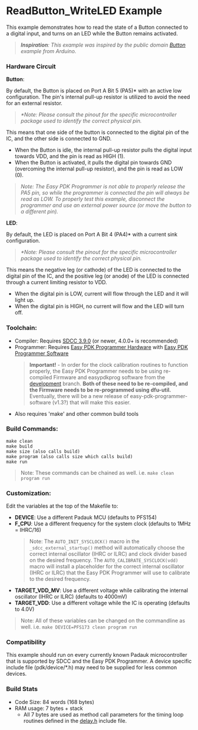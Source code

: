 # ReadButton_WriteLED Example

This example demonstrates how to read the state of a Button connected to a digital input, and turns on an LED while the Button remains activated.

> _**Inspiration**: This example was inspired by the public domain [Button](https://www.arduino.cc/en/Tutorial/Button) example from Arduino._

### Hardware Circuit

**Button**:

By default, the Button is placed on Port A Bit 5 (PA5)* with an active low configuration.  The pin's internal pull-up resistor is utilized to avoid the need for an external resistor.
>_*Note: Please consult the pinout for the specific microcontroller package used to identify the correct physical pin._

This means that one side of the button is connected to the digital pin of the IC, and the other side is connected to GND.
- When the Button is idle, the internal pull-up resistor pulls the digital input towards VDD, and the pin is read as HIGH (1).
- When the Button is activated, it pulls the digital pin towards GND (overcoming the internal pull-up resistor), and the pin is read as LOW (0).

> _Note: The Easy PDK Programmer is not able to properly release the PA5 pin, so while the programmer is connected the pin will always be read as LOW.
To properly test this example, disconnect the programmer and use an external power source (or move the button to a different pin)._

**LED**:

By default, the LED is placed on Port A Bit 4 (PA4)* with a current sink configuration.
>_*Note: Please consult the pinout for the specific microcontroller package used to identify the correct physical pin._

This means the negative leg (or cathode) of the LED is connected to the digital pin of the IC, and the positive leg (or anode) of the LED is connected through a current limiting resistor to VDD.
- When the digital pin is LOW, current will flow through the LED and it will light up.
- When the digital pin is HIGH, no current will flow and the LED will turn off.

### Toolchain:
- Compiler: Requires [SDCC 3.9.0](http://sdcc.sourceforge.net/) (or newer, 4.0.0+ is recommended)
- Programmer: Requires [Easy PDK Programmer Hardware](https://github.com/free-pdk/easy-pdk-programmer-hardware) with [Easy PDK Programmer Software](https://github.com/free-pdk/easy-pdk-programmer-software)
  > **Important!** - In order for the clock calibration routines to function properly, the Easy PDK Programmer needs to be using re-compiled Firmware and easypdkprog software from the [development](https://github.com/free-pdk/easy-pdk-programmer-software/tree/development) branch.
**Both of these need to be re-compiled, and the Firmware needs to be re-programmed using dfu-util.**
Eventually, there will be a new release of easy-pdk-programmer-software (v1.3?) that will make this easier.
- Also requires 'make' and other common build tools

### Build Commands:
```
make clean
make build
make size (also calls build)
make program (also calls size which calls build)
make run
```
> Note: These commands can be chained as well.  i.e. `make clean program run`


### Customization:
Edit the variables at the top of the Makefile to:
- **DEVICE**: Use a different Padauk MCU (defaults to PFS154)
- **F_CPU**: Use a different frequency for the system clock (defaults to 1MHz = IHRC/16)
  > Note: The `AUTO_INIT_SYSCLOCK()` macro in the `_sdcc_external_startup()` method will automatically choose the correct internal oscillator (IHRC or ILRC) and clock divider based on the desired frequency.
  > The `AUTO_CALIBRATE_SYSCLOCK(vdd)` macro will install a placeholder for the correct internal oscillator (IHRC or ILRC) that the Easy PDK Programmer will use to calibrate to the desired frequency.
- **TARGET_VDD_MV**: Use a different voltage while calibrating the internal oscillator (IHRC or ILRC) (defaults to 4000mV)
- **TARGET_VDD**: Use a different voltage while the IC is operating (defaults to 4.0V)

> Note: All of these variables can be changed on the commandline as well.  i.e. `make DEVICE=PFS173 clean program run` 

### Compatibility
This example should run on every currently known Padauk microcontroller that is supported by SDCC and the Easy PDK Programmer.
A device specific include file (pdk/device/*.h) may need to be supplied for less common devices.

### Build Stats
- Code Size: 84 words (168 bytes)
- RAM usage: 7 bytes + stack
  - All 7 bytes are used as method call parameters for the timing loop routines defined in the [delay.h](../include/delay.h) include file.
